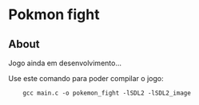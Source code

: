 # Pokmon fight

## About

Jogo ainda em desenvolvimento...

Use este comando para poder compilar o jogo:

```
    gcc main.c -o pokemon_fight -lSDL2 -lSDL2_image
```